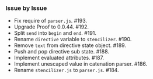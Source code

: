 ### Issue by Issue

 * Fix require of `parser.js`. #193.
 * Upgrade Proof to 0.0.44. #192.
 * Split `send` into `begin` and `end`. #191.
 * Rename `directive` variable to `stencilizer`. #190.
 * Remove `text` from directive state object. #189.
 * Push and pop directive sub state. #188.
 * Implement evaluated attributes. #187.
 * Implement unescaped value in catenation parser. #186.
 * Rename `stencilizer.js` to `parser.js`. #184.
